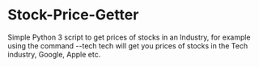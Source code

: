 # Stock-Price-Getter
Simple Python 3 script to get prices of stocks in an Industry, for example using the command --tech tech will get you prices of stocks in the Tech industry, Google, Apple etc. 
